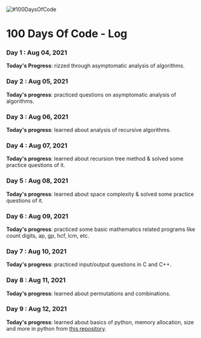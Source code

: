 ![#100DaysOfCode](https://repository-images.githubusercontent.com/170969189/d3a9ef00-62db-11e9-8425-38ee02fdaaab)
# 100 Days Of Code - Log

### Day 1 : Aug 04, 2021

**Today's Progress**: rizzed through asymptomatic analysis of algorithms.

### Day 2 : Aug 05, 2021

**Today's progress**: practiced questions on asymptomatic analysis of algorithms.

### Day 3 : Aug 06, 2021

**Today's progress**: learned about analysis of recursive algorithms.

### Day 4 : Aug 07, 2021

**Today's progress**: learned about recursion tree method & solved some practice questions of it.

### Day 5 : Aug 08, 2021

**Today's progress**: learned about space complexity & solved some practice questions of it.

### Day 6 : Aug 09, 2021

**Today's progress**: practiced some basic mathematics related programs like count digits, ap, gp, hcf, lcm, etc.

### Day 7 : Aug 10, 2021

**Today's progress**: practiced input/output questions in C and C++.

### Day 8 : Aug 11, 2021

**Today's progress**: learned about permutations and combinations. 

### Day 9 : Aug 12, 2021

**Today's progress**: learned about basics of python, memory allocation, size and more in python from [this repository](https://github.com/parthshingari28/learn-python/blob/main/Lecture%201(%20learn-python%20).ipynb).



